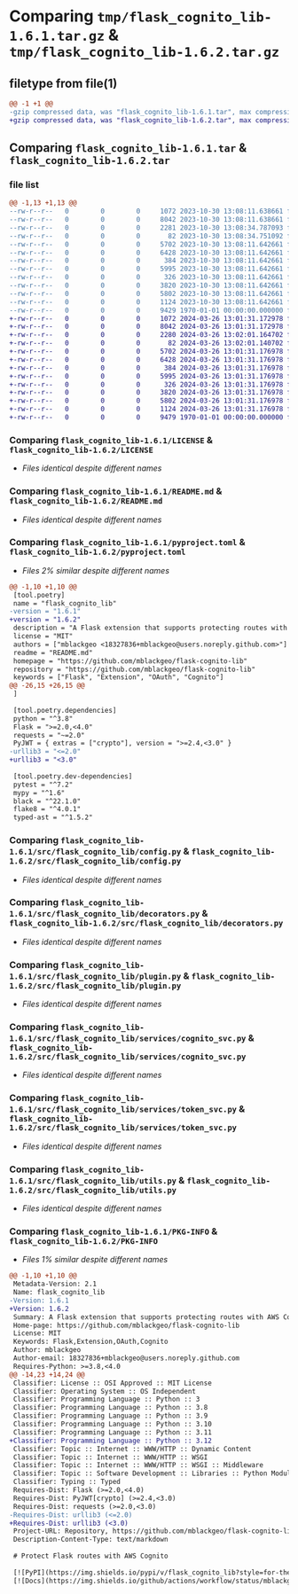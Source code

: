 # Comparing `tmp/flask_cognito_lib-1.6.1.tar.gz` & `tmp/flask_cognito_lib-1.6.2.tar.gz`

## filetype from file(1)

```diff
@@ -1 +1 @@
-gzip compressed data, was "flask_cognito_lib-1.6.1.tar", max compression
+gzip compressed data, was "flask_cognito_lib-1.6.2.tar", max compression
```

## Comparing `flask_cognito_lib-1.6.1.tar` & `flask_cognito_lib-1.6.2.tar`

### file list

```diff
@@ -1,13 +1,13 @@
--rw-r--r--   0        0        0     1072 2023-10-30 13:08:11.638661 flask_cognito_lib-1.6.1/LICENSE
--rw-r--r--   0        0        0     8042 2023-10-30 13:08:11.638661 flask_cognito_lib-1.6.1/README.md
--rw-r--r--   0        0        0     2281 2023-10-30 13:08:34.787093 flask_cognito_lib-1.6.1/pyproject.toml
--rw-r--r--   0        0        0       82 2023-10-30 13:08:34.751092 flask_cognito_lib-1.6.1/src/flask_cognito_lib/__init__.py
--rw-r--r--   0        0        0     5702 2023-10-30 13:08:11.642661 flask_cognito_lib-1.6.1/src/flask_cognito_lib/config.py
--rw-r--r--   0        0        0     6428 2023-10-30 13:08:11.642661 flask_cognito_lib-1.6.1/src/flask_cognito_lib/decorators.py
--rw-r--r--   0        0        0      384 2023-10-30 13:08:11.642661 flask_cognito_lib-1.6.1/src/flask_cognito_lib/exceptions.py
--rw-r--r--   0        0        0     5995 2023-10-30 13:08:11.642661 flask_cognito_lib-1.6.1/src/flask_cognito_lib/plugin.py
--rw-r--r--   0        0        0      326 2023-10-30 13:08:11.642661 flask_cognito_lib-1.6.1/src/flask_cognito_lib/services/__init__.py
--rw-r--r--   0        0        0     3820 2023-10-30 13:08:11.642661 flask_cognito_lib-1.6.1/src/flask_cognito_lib/services/cognito_svc.py
--rw-r--r--   0        0        0     5802 2023-10-30 13:08:11.642661 flask_cognito_lib-1.6.1/src/flask_cognito_lib/services/token_svc.py
--rw-r--r--   0        0        0     1124 2023-10-30 13:08:11.642661 flask_cognito_lib-1.6.1/src/flask_cognito_lib/utils.py
--rw-r--r--   0        0        0     9429 1970-01-01 00:00:00.000000 flask_cognito_lib-1.6.1/PKG-INFO
+-rw-r--r--   0        0        0     1072 2024-03-26 13:01:31.172978 flask_cognito_lib-1.6.2/LICENSE
+-rw-r--r--   0        0        0     8042 2024-03-26 13:01:31.172978 flask_cognito_lib-1.6.2/README.md
+-rw-r--r--   0        0        0     2280 2024-03-26 13:02:01.164702 flask_cognito_lib-1.6.2/pyproject.toml
+-rw-r--r--   0        0        0       82 2024-03-26 13:02:01.140702 flask_cognito_lib-1.6.2/src/flask_cognito_lib/__init__.py
+-rw-r--r--   0        0        0     5702 2024-03-26 13:01:31.176978 flask_cognito_lib-1.6.2/src/flask_cognito_lib/config.py
+-rw-r--r--   0        0        0     6428 2024-03-26 13:01:31.176978 flask_cognito_lib-1.6.2/src/flask_cognito_lib/decorators.py
+-rw-r--r--   0        0        0      384 2024-03-26 13:01:31.176978 flask_cognito_lib-1.6.2/src/flask_cognito_lib/exceptions.py
+-rw-r--r--   0        0        0     5995 2024-03-26 13:01:31.176978 flask_cognito_lib-1.6.2/src/flask_cognito_lib/plugin.py
+-rw-r--r--   0        0        0      326 2024-03-26 13:01:31.176978 flask_cognito_lib-1.6.2/src/flask_cognito_lib/services/__init__.py
+-rw-r--r--   0        0        0     3820 2024-03-26 13:01:31.176978 flask_cognito_lib-1.6.2/src/flask_cognito_lib/services/cognito_svc.py
+-rw-r--r--   0        0        0     5802 2024-03-26 13:01:31.176978 flask_cognito_lib-1.6.2/src/flask_cognito_lib/services/token_svc.py
+-rw-r--r--   0        0        0     1124 2024-03-26 13:01:31.176978 flask_cognito_lib-1.6.2/src/flask_cognito_lib/utils.py
+-rw-r--r--   0        0        0     9479 1970-01-01 00:00:00.000000 flask_cognito_lib-1.6.2/PKG-INFO
```

### Comparing `flask_cognito_lib-1.6.1/LICENSE` & `flask_cognito_lib-1.6.2/LICENSE`

 * *Files identical despite different names*

### Comparing `flask_cognito_lib-1.6.1/README.md` & `flask_cognito_lib-1.6.2/README.md`

 * *Files identical despite different names*

### Comparing `flask_cognito_lib-1.6.1/pyproject.toml` & `flask_cognito_lib-1.6.2/pyproject.toml`

 * *Files 2% similar despite different names*

```diff
@@ -1,10 +1,10 @@
 [tool.poetry]
 name = "flask_cognito_lib"
-version = "1.6.1"
+version = "1.6.2"
 description = "A Flask extension that supports protecting routes with AWS Cognito following OAuth 2.1 best practices"
 license = "MIT"
 authors = ["mblackgeo <18327836+mblackgeo@users.noreply.github.com>"]
 readme = "README.md"
 homepage = "https://github.com/mblackgeo/flask-cognito-lib"
 repository = "https://github.com/mblackgeo/flask-cognito-lib"
 keywords = ["Flask", "Extension", "OAuth", "Cognito"]
@@ -26,15 +26,15 @@
 ]
 
 [tool.poetry.dependencies]
 python = "^3.8"
 Flask = ">=2.0,<4.0"
 requests = "~=2.0"
 PyJWT = { extras = ["crypto"], version = ">=2.4,<3.0" }
-urllib3 = "<=2.0"
+urllib3 = "<3.0"
 
 [tool.poetry.dev-dependencies]
 pytest = "^7.2"
 mypy = "^1.6"
 black = "^22.1.0"
 flake8 = "^4.0.1"
 typed-ast = "^1.5.2"
```

### Comparing `flask_cognito_lib-1.6.1/src/flask_cognito_lib/config.py` & `flask_cognito_lib-1.6.2/src/flask_cognito_lib/config.py`

 * *Files identical despite different names*

### Comparing `flask_cognito_lib-1.6.1/src/flask_cognito_lib/decorators.py` & `flask_cognito_lib-1.6.2/src/flask_cognito_lib/decorators.py`

 * *Files identical despite different names*

### Comparing `flask_cognito_lib-1.6.1/src/flask_cognito_lib/plugin.py` & `flask_cognito_lib-1.6.2/src/flask_cognito_lib/plugin.py`

 * *Files identical despite different names*

### Comparing `flask_cognito_lib-1.6.1/src/flask_cognito_lib/services/cognito_svc.py` & `flask_cognito_lib-1.6.2/src/flask_cognito_lib/services/cognito_svc.py`

 * *Files identical despite different names*

### Comparing `flask_cognito_lib-1.6.1/src/flask_cognito_lib/services/token_svc.py` & `flask_cognito_lib-1.6.2/src/flask_cognito_lib/services/token_svc.py`

 * *Files identical despite different names*

### Comparing `flask_cognito_lib-1.6.1/src/flask_cognito_lib/utils.py` & `flask_cognito_lib-1.6.2/src/flask_cognito_lib/utils.py`

 * *Files identical despite different names*

### Comparing `flask_cognito_lib-1.6.1/PKG-INFO` & `flask_cognito_lib-1.6.2/PKG-INFO`

 * *Files 1% similar despite different names*

```diff
@@ -1,10 +1,10 @@
 Metadata-Version: 2.1
 Name: flask_cognito_lib
-Version: 1.6.1
+Version: 1.6.2
 Summary: A Flask extension that supports protecting routes with AWS Cognito following OAuth 2.1 best practices
 Home-page: https://github.com/mblackgeo/flask-cognito-lib
 License: MIT
 Keywords: Flask,Extension,OAuth,Cognito
 Author: mblackgeo
 Author-email: 18327836+mblackgeo@users.noreply.github.com
 Requires-Python: >=3.8,<4.0
@@ -14,23 +14,24 @@
 Classifier: License :: OSI Approved :: MIT License
 Classifier: Operating System :: OS Independent
 Classifier: Programming Language :: Python :: 3
 Classifier: Programming Language :: Python :: 3.8
 Classifier: Programming Language :: Python :: 3.9
 Classifier: Programming Language :: Python :: 3.10
 Classifier: Programming Language :: Python :: 3.11
+Classifier: Programming Language :: Python :: 3.12
 Classifier: Topic :: Internet :: WWW/HTTP :: Dynamic Content
 Classifier: Topic :: Internet :: WWW/HTTP :: WSGI
 Classifier: Topic :: Internet :: WWW/HTTP :: WSGI :: Middleware
 Classifier: Topic :: Software Development :: Libraries :: Python Modules
 Classifier: Typing :: Typed
 Requires-Dist: Flask (>=2.0,<4.0)
 Requires-Dist: PyJWT[crypto] (>=2.4,<3.0)
 Requires-Dist: requests (>=2.0,<3.0)
-Requires-Dist: urllib3 (<=2.0)
+Requires-Dist: urllib3 (<3.0)
 Project-URL: Repository, https://github.com/mblackgeo/flask-cognito-lib
 Description-Content-Type: text/markdown
 
 # Protect Flask routes with AWS Cognito
 
 [![PyPI](https://img.shields.io/pypi/v/flask_cognito_lib?style=for-the-badge)](https://pypi.org/project/flask-cognito-lib/)
 [![Docs](https://img.shields.io/github/actions/workflow/status/mblackgeo/flask-cognito-lib/docs.yml?label=DOCS&style=for-the-badge)](https://mblackgeo.github.io/flask-cognito-lib)
```

